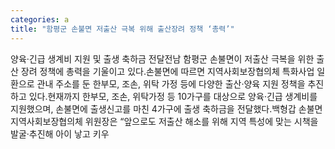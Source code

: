 ```yaml
---
categories: a
title: "함평군 손불면 저출산 극복 위해 출산장려 정책 ‘총력’"
---
```

양육‧긴급 생계비 지원 및 출생 축하금 전달전남 함평군 손불면이 저출산 극복을 위한 출산 장려 정책에 총력을 기울이고 있다.손불면에 따르면 지역사회보장협의체 특화사업 일환으로 관내 주소를 둔 한부모, 조손, 위탁 가정 등에 다양한 출산‧양육 지원 정책을 추진하고 있다.현재까지 한부모, 조손, 위탁가정 등 10가구를 대상으로 양육‧긴급 생계비를 지원했으며, 손불면에 출생신고를 마친 4가구에 출생 축하금을 전달했다.백형갑 손불면지역사회보장협의체 위원장은 “앞으로도 저출산 해소를 위해 지역 특성에 맞는 시책을 발굴‧추진해 아이 낳고 키우
